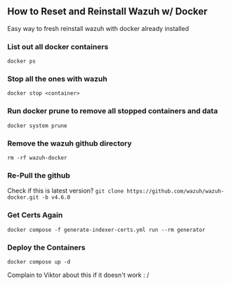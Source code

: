## How to Reset and Reinstall Wazuh w/ Docker ##
Easy way to fresh reinstall wazuh with docker already installed
### List out all docker containers
``` docker ps ```

### Stop all the ones with wazuh
``` docker stop <container> ```

### Run docker prune to remove all stopped containers and data
``` docker system prune ```

### Remove the wazuh github directory
``` rm -rf wazuh-docker ```

### Re-Pull the github
Check if this is latest version?
```git clone https://github.com/wazuh/wazuh-docker.git -b v4.6.0 ```

### Get Certs Again
```docker compose -f generate-indexer-certs.yml run --rm generator ```

### Deploy the Containers
``` docker compose up -d ```

Complain to Viktor about this if it doesn't work : /
